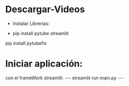 # Descargar-Videos

- Instalar Librerias:

* pip install pytube streamlit

pip install pytubefix

# Iniciar aplicación:

con el frameWork streamlit:
--- streamlit run main.py ---
